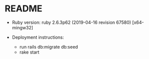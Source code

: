 # README

* Ruby version: ruby 2.6.3p62 (2019-04-16 revision 67580) [x64-mingw32]

* Deployment instructions:

  - run rails db:migrate db:seed
  - rake start
